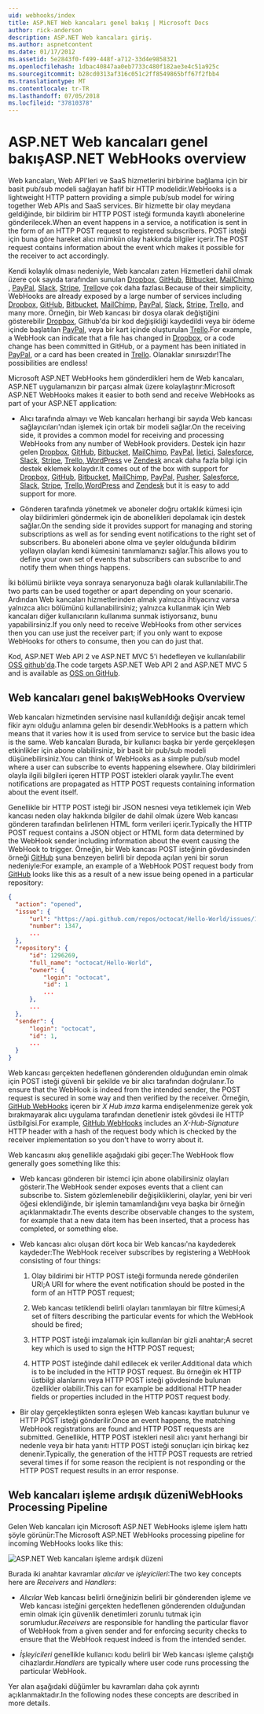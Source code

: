 ```yaml
---
uid: webhooks/index
title: ASP.NET Web kancaları genel bakış | Microsoft Docs
author: rick-anderson
description: ASP.NET Web kancaları giriş.
ms.author: aspnetcontent
ms.date: 01/17/2012
ms.assetid: 5e2843f0-f499-448f-a712-33d4e9858321
ms.openlocfilehash: 1dbac40847aa0eb7733c480f182ae3e4c51a925c
ms.sourcegitcommit: b28cd0313af316c051c2ff8549865bff67f2fbb4
ms.translationtype: MT
ms.contentlocale: tr-TR
ms.lasthandoff: 07/05/2018
ms.locfileid: "37810378"
---
```

# <a name="aspnet-webhooks-overview"></a><span data-ttu-id="92110-103">ASP.NET Web kancaları genel bakış</span><span class="sxs-lookup"><span data-stu-id="92110-103">ASP.NET WebHooks overview</span></span>

<span data-ttu-id="92110-104">Web kancaları, Web API'leri ve SaaS hizmetlerini birbirine bağlama için bir basit pub/sub modeli sağlayan hafif bir HTTP modelidir.</span><span class="sxs-lookup"><span data-stu-id="92110-104">WebHooks is a lightweight HTTP pattern providing a simple pub/sub model for wiring together Web APIs and SaaS services.</span></span> <span data-ttu-id="92110-105">Bir hizmette bir olay meydana geldiğinde, bir bildirim bir HTTP POST isteği formunda kayıtlı abonelerine gönderilecek.</span><span class="sxs-lookup"><span data-stu-id="92110-105">When an event happens in a service, a notification is sent in the form of an HTTP POST request to registered subscribers.</span></span> <span data-ttu-id="92110-106">POST isteği için buna göre hareket alıcı mümkün olay hakkında bilgiler içerir.</span><span class="sxs-lookup"><span data-stu-id="92110-106">The POST request contains information about the event which makes it possible for the receiver to act accordingly.</span></span>

<span data-ttu-id="92110-107">Kendi kolaylık olması nedeniyle, Web kancaları zaten Hizmetleri dahil olmak üzere çok sayıda tarafından sunulan [Dropbox](http://dropbox.com/), [GitHub](http://www.github.com/), [Bitbucket](https://bitbucket.org/), [MailChimp ](http://www.mailchimp.com/), [PayPal](http://www.paypal.com/), [Slack](http://www.slack.com), [Stripe](http://www.stripe.com), [Trello](http://www.trello.com/)ve çok daha fazlası.</span><span class="sxs-lookup"><span data-stu-id="92110-107">Because of their simplicity, WebHooks are already exposed by a large number of services including [Dropbox](http://dropbox.com/), [GitHub](http://www.github.com/), [Bitbucket](https://bitbucket.org/), [MailChimp](http://www.mailchimp.com/), [PayPal](http://www.paypal.com/), [Slack](http://www.slack.com), [Stripe](http://www.stripe.com), [Trello](http://www.trello.com/), and many more.</span></span> <span data-ttu-id="92110-108">Örneğin, bir Web kancası bir dosya olarak değiştiğini gösterebilir [Dropbox](http://dropbox.com/), Github'da bir kod değişikliği kaydedildi veya bir ödeme içinde başlatılan [PayPal](http://www.paypal.com/), veya bir kart içinde oluşturulan [ Trello](http://www.trello.com/).</span><span class="sxs-lookup"><span data-stu-id="92110-108">For example, a WebHook can indicate that a file has changed in [Dropbox](http://dropbox.com/), or a code change has been committed in GitHub, or a payment has been initiated in [PayPal](http://www.paypal.com/), or a card has been created in [Trello](http://www.trello.com/).</span></span> <span data-ttu-id="92110-109">Olanaklar sınırsızdır!</span><span class="sxs-lookup"><span data-stu-id="92110-109">The possibilities are endless!</span></span>

<span data-ttu-id="92110-110">Microsoft ASP.NET WebHooks hem gönderdikleri hem de Web kancaları, ASP.NET uygulamanızın bir parçası almak üzere kolaylaştırır:</span><span class="sxs-lookup"><span data-stu-id="92110-110">Microsoft ASP.NET WebHooks makes it easier to both send and receive WebHooks as part of your ASP.NET application:</span></span>

* <span data-ttu-id="92110-111">Alıcı tarafında almayı ve Web kancaları herhangi bir sayıda Web kancası sağlayıcıları'ndan işlemek için ortak bir modeli sağlar.</span><span class="sxs-lookup"><span data-stu-id="92110-111">On the receiving side, it provides a common model for receiving and processing WebHooks from any number of WebHook providers.</span></span> <span data-ttu-id="92110-112">Destek için hazır gelen [Dropbox](http://dropbox.com/), [GitHub](http://www.github.com/), [Bitbucket](https://bitbucket.org/), [MailChimp](http://www.mailchimp.com/), [PayPal](http://www.paypal.com/), [İletici](http://www.pusher.com), [Salesforce](http://www.salesforce.com), [Slack](http://www.slack.com), [Stripe](http://www.stripe.com), [Trello](http://www.trello.com/),[ WordPress](http://www.wordpress.com) ve [Zendesk](https://www.zendesk.com/) ancak daha fazla bilgi için destek eklemek kolaydır.</span><span class="sxs-lookup"><span data-stu-id="92110-112">It comes out of the box with support for [Dropbox](http://dropbox.com/), [GitHub](http://www.github.com/), [Bitbucket](https://bitbucket.org/), [MailChimp](http://www.mailchimp.com/), [PayPal](http://www.paypal.com/), [Pusher](http://www.pusher.com), [Salesforce](http://www.salesforce.com), [Slack](http://www.slack.com), [Stripe](http://www.stripe.com), [Trello](http://www.trello.com/),[WordPress](http://www.wordpress.com) and [Zendesk](https://www.zendesk.com/) but it is easy to add support for more.</span></span>

* <span data-ttu-id="92110-113">Gönderen tarafında yönetmek ve aboneler doğru ortaklık kümesi için olay bildirimleri göndermek için de abonelikleri depolamak için destek sağlar.</span><span class="sxs-lookup"><span data-stu-id="92110-113">On the sending side it provides support for managing and storing subscriptions as well as for sending event notifications to the right set of subscribers.</span></span> <span data-ttu-id="92110-114">Bu aboneleri abone olma ve şeyler olduğunda bildirim yollayın olayları kendi kümesini tanımlamanızı sağlar.</span><span class="sxs-lookup"><span data-stu-id="92110-114">This allows you to define your own set of events that subscribers can subscribe to and notify them when things happens.</span></span>

<span data-ttu-id="92110-115">İki bölümü birlikte veya sonraya senaryonuza bağlı olarak kullanılabilir.</span><span class="sxs-lookup"><span data-stu-id="92110-115">The two parts can be used together or apart depending on your scenario.</span></span> <span data-ttu-id="92110-116">Ardından Web kancaları hizmetlerinden almak yalnızca ihtiyacınız varsa yalnızca alıcı bölümünü kullanabilirsiniz; yalnızca kullanmak için Web kancaları diğer kullanıcıların kullanıma sunmak istiyorsanız, bunu yapabilirsiniz.</span><span class="sxs-lookup"><span data-stu-id="92110-116">If you only need to receive WebHooks from other services then you can use just the receiver part; if you only want to expose WebHooks for others to consume, then you can do just that.</span></span>

<span data-ttu-id="92110-117">Kod, ASP.NET Web API 2 ve ASP.NET MVC 5'i hedefleyen ve kullanılabilir [OSS github'da](https://github.com/aspnet/WebHooks).</span><span class="sxs-lookup"><span data-stu-id="92110-117">The code targets ASP.NET Web API 2 and ASP.NET MVC 5 and is available as [OSS on GitHub](https://github.com/aspnet/WebHooks).</span></span>

## <a name="webhooks-overview"></a><span data-ttu-id="92110-118">Web kancaları genel bakış</span><span class="sxs-lookup"><span data-stu-id="92110-118">WebHooks Overview</span></span>

<span data-ttu-id="92110-119">Web kancaları hizmetinden servisine nasıl kullanıldığı değişir ancak temel fikir aynı olduğu anlamına gelen bir desendir.</span><span class="sxs-lookup"><span data-stu-id="92110-119">WebHooks is a pattern which means that it varies how it is used from service to service but the basic idea is the same.</span></span> <span data-ttu-id="92110-120">Web kancaları Burada, bir kullanıcı başka bir yerde gerçekleşen etkinlikler için abone olabilirsiniz, bir basit bir pub/sub modeli düşünebilirsiniz.</span><span class="sxs-lookup"><span data-stu-id="92110-120">You can think of WebHooks as a simple pub/sub model where a user can subscribe to events happening elsewhere.</span></span> <span data-ttu-id="92110-121">Olay bildirimleri olayla ilgili bilgileri içeren HTTP POST istekleri olarak yayılır.</span><span class="sxs-lookup"><span data-stu-id="92110-121">The event notifications are propagated as HTTP POST requests containing information about the event itself.</span></span>

<span data-ttu-id="92110-122">Genellikle bir HTTP POST isteği bir JSON nesnesi veya tetiklemek için Web kancası neden olay hakkında bilgiler de dahil olmak üzere Web kancası gönderen tarafından belirlenen HTML form verileri içerir.</span><span class="sxs-lookup"><span data-stu-id="92110-122">Typically the HTTP POST request contains a JSON object or HTML form data determined by the WebHook sender including information about the event causing the WebHook to trigger.</span></span> <span data-ttu-id="92110-123">Örneğin, bir Web kancası POST isteğinin gövdesinden örneği [GitHub](http://www.github.com/) şuna benzeyen belirli bir depoda açılan yeni bir sorun nedeniyle:</span><span class="sxs-lookup"><span data-stu-id="92110-123">For example, an example of a WebHook POST request body from [GitHub](http://www.github.com/) looks like this as a result of a new issue being opened in a particular repository:</span></span>

```json
{
  "action": "opened",
  "issue": {
      "url": "https://api.github.com/repos/octocat/Hello-World/issues/1347",
      "number": 1347,
      ...
  },
  "repository": {
      "id": 1296269,
      "full_name": "octocat/Hello-World",
      "owner": {
          "login": "octocat",
          "id": 1
          ...
      },
      ...
  },
  "sender": {
      "login": "octocat",
      "id": 1,
      ...
  }
}
```

<span data-ttu-id="92110-124">Web kancası gerçekten hedeflenen gönderenden olduğundan emin olmak için POST isteği güvenli bir şekilde ve bir alıcı tarafından doğrulanır.</span><span class="sxs-lookup"><span data-stu-id="92110-124">To ensure that the WebHook is indeed from the intended sender, the POST request is secured in some way and then verified by the receiver.</span></span> <span data-ttu-id="92110-125">Örneğin, [GitHub WebHooks](https://developer.github.com/webhooks/) içeren bir *X Hub imza* karma endişelenmenize gerek yok bırakmayarak alıcı uygulama tarafından denetlenir istek gövdesi ile HTTP üstbilgisi.</span><span class="sxs-lookup"><span data-stu-id="92110-125">For example, [GitHub WebHooks](https://developer.github.com/webhooks/) includes an *X-Hub-Signature* HTTP header with a hash of the request body which is checked by the receiver implementation so you don't have to worry about it.</span></span>

<span data-ttu-id="92110-126">Web kancasını akış genellikle aşağıdaki gibi geçer:</span><span class="sxs-lookup"><span data-stu-id="92110-126">The WebHook flow generally goes something like this:</span></span>

* <span data-ttu-id="92110-127">Web kancası gönderen bir istemci için abone olabilirsiniz olayları gösterir.</span><span class="sxs-lookup"><span data-stu-id="92110-127">The WebHook sender exposes events that a client can subscribe to.</span></span> <span data-ttu-id="92110-128">Sistem gözlemlenebilir değişikliklerini, olaylar, yeni bir veri öğesi eklendiğinde, bir işlemin tamamlandığını veya başka bir örneğin açıklanmaktadır.</span><span class="sxs-lookup"><span data-stu-id="92110-128">The events describe observable changes to the system, for example that a new data item has been inserted, that a process has completed, or something else.</span></span>

* <span data-ttu-id="92110-129">Web kancası alıcı oluşan dört koca bir Web kancası'na kaydederek kaydeder:</span><span class="sxs-lookup"><span data-stu-id="92110-129">The WebHook receiver subscribes by registering a WebHook consisting of four things:</span></span>

     1. <span data-ttu-id="92110-130">Olay bildirimi bir HTTP POST isteği formunda nerede gönderilen URI;</span><span class="sxs-lookup"><span data-stu-id="92110-130">A URI for where the event notification should be posted in the form of an HTTP POST request;</span></span>

     2. <span data-ttu-id="92110-131">Web kancası tetiklendi belirli olayları tanımlayan bir filtre kümesi;</span><span class="sxs-lookup"><span data-stu-id="92110-131">A set of filters describing the particular events for which the WebHook should be fired;</span></span>

     3. <span data-ttu-id="92110-132">HTTP POST isteği imzalamak için kullanılan bir gizli anahtar;</span><span class="sxs-lookup"><span data-stu-id="92110-132">A secret key which is used to sign the HTTP POST request;</span></span>

     4. <span data-ttu-id="92110-133">HTTP POST isteğinde dahil edilecek ek veriler.</span><span class="sxs-lookup"><span data-stu-id="92110-133">Additional data which is to be included in the HTTP POST request.</span></span> <span data-ttu-id="92110-134">Bu örneğin ek HTTP üstbilgi alanlarını veya HTTP POST isteği gövdesinde bulunan özellikler olabilir.</span><span class="sxs-lookup"><span data-stu-id="92110-134">This can for example be additional HTTP header fields or properties included in the HTTP POST request body.</span></span>

* <span data-ttu-id="92110-135">Bir olay gerçekleştikten sonra eşleşen Web kancası kayıtları bulunur ve HTTP POST isteği gönderilir.</span><span class="sxs-lookup"><span data-stu-id="92110-135">Once an event happens, the matching WebHook registrations are found and HTTP POST requests are submitted.</span></span> <span data-ttu-id="92110-136">Genellikle, HTTP POST istekleri nesil alıcı yanıt herhangi bir nedenle veya bir hata yanıtı HTTP POST isteği sonuçları için birkaç kez denenir.</span><span class="sxs-lookup"><span data-stu-id="92110-136">Typically, the generation of the HTTP POST requests are retried several times if for some reason the recipient is not responding or the HTTP POST request results in an error response.</span></span>

## <a name="webhooks-processing-pipeline"></a><span data-ttu-id="92110-137">Web kancaları işleme ardışık düzeni</span><span class="sxs-lookup"><span data-stu-id="92110-137">WebHooks Processing Pipeline</span></span>

<span data-ttu-id="92110-138">Gelen Web kancaları için Microsoft ASP.NET WebHooks işleme işlem hattı şöyle görünür:</span><span class="sxs-lookup"><span data-stu-id="92110-138">The Microsoft ASP.NET WebHooks processing pipeline for incoming WebHooks looks like this:</span></span>

![ASP.NET Web kancaları işleme ardışık düzeni](_static/WebHookReceivers.png)

<span data-ttu-id="92110-140">Burada iki anahtar kavramlar *alıcılar* ve *işleyicileri*:</span><span class="sxs-lookup"><span data-stu-id="92110-140">The two key concepts here are *Receivers* and *Handlers*:</span></span>

* <span data-ttu-id="92110-141">*Alıcılar* Web kancası belirli örneğinizin belirli bir gönderenden işleme ve Web kancası isteğini gerçekten hedeflenen gönderenden olduğundan emin olmak için güvenlik denetimleri zorunlu tutmak için sorumludur.</span><span class="sxs-lookup"><span data-stu-id="92110-141">*Receivers* are responsible for handling the particular flavor of WebHook from a given sender and for enforcing security checks to ensure that the WebHook request indeed is from the intended sender.</span></span>

* <span data-ttu-id="92110-142">*İşleyicileri* genellikle kullanıcı kodu belirli bir Web kancası işleme çalıştığı cihazlardır.</span><span class="sxs-lookup"><span data-stu-id="92110-142">*Handlers* are typically where user code runs processing the particular WebHook.</span></span>

<span data-ttu-id="92110-143">Yer alan aşağıdaki düğümler bu kavramları daha çok ayrıntı açıklanmaktadır.</span><span class="sxs-lookup"><span data-stu-id="92110-143">In the following nodes these concepts are described in more details.</span></span>
